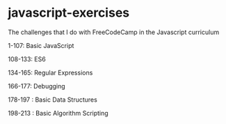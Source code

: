 # javascript-exercises
The challenges that I do with FreeCodeCamp in the Javascript curriculum

1-107: Basic JavaScript

108-133: ES6

134-165: Regular Expressions

166-177: Debugging

178-197 : Basic Data Structures

198-213 : Basic Algorithm Scripting
